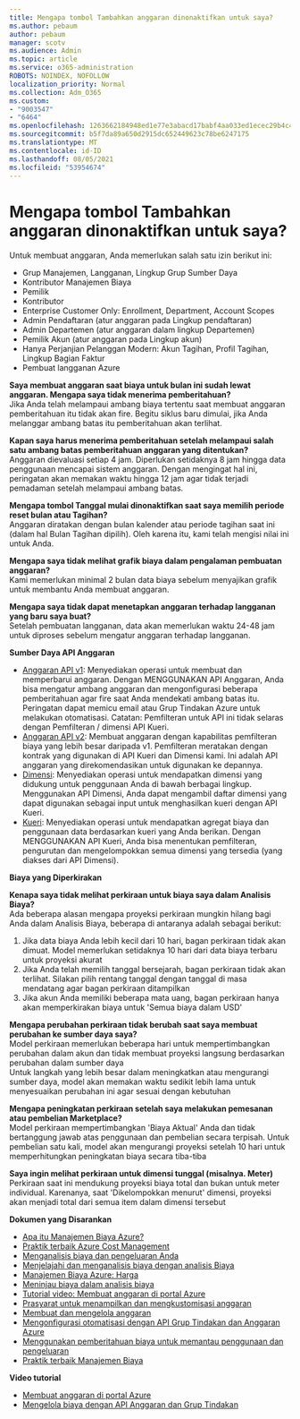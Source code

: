 ```yaml
---
title: Mengapa tombol Tambahkan anggaran dinonaktifkan untuk saya?
ms.author: pebaum
author: pebaum
manager: scotv
ms.audience: Admin
ms.topic: article
ms.service: o365-administration
ROBOTS: NOINDEX, NOFOLLOW
localization_priority: Normal
ms.collection: Adm_O365
ms.custom:
- "9003547"
- "6464"
ms.openlocfilehash: 1263662184948ed1e77e3abacd17babf4aa033ed1ecec29b4c4afc26d6da56f0
ms.sourcegitcommit: b5f7da89a650d2915dc652449623c78be6247175
ms.translationtype: MT
ms.contentlocale: id-ID
ms.lasthandoff: 08/05/2021
ms.locfileid: "53954674"
---
```

# <a name="why-is-the-add-budget-button-disabled-for-me"></a>Mengapa tombol Tambahkan anggaran dinonaktifkan untuk saya?

Untuk membuat anggaran, Anda memerlukan salah satu izin berikut ini:

- Grup Manajemen, Langganan, Lingkup Grup Sumber Daya
- Kontributor Manajemen Biaya
- Pemilik
- Kontributor
- Enterprise Customer Only: Enrollment, Department, Account Scopes
- Admin Pendaftaran (atur anggaran pada Lingkup pendaftaran)
- Admin Departemen (atur anggaran dalam lingkup Departemen)
- Pemilik Akun (atur anggaran pada Lingkup akun)
- Hanya Perjanjian Pelanggan Modern: Akun Tagihan, Profil Tagihan, Lingkup Bagian Faktur
- Pembuat langganan Azure

**Saya membuat anggaran saat biaya untuk bulan ini sudah lewat anggaran. Mengapa saya tidak menerima pemberitahuan?**  
Jika Anda telah melampaui ambang biaya tertentu saat membuat anggaran pemberitahuan itu tidak akan fire. Begitu siklus baru dimulai, jika Anda melanggar ambang batas itu pemberitahuan akan terlihat.

**Kapan saya harus menerima pemberitahuan setelah melampaui salah satu ambang batas pemberitahuan anggaran yang ditentukan?**  
Anggaran dievaluasi setiap 4 jam. Diperlukan setidaknya 8 jam hingga data penggunaan mencapai sistem anggaran. Dengan mengingat hal ini, peringatan akan memakan waktu hingga 12 jam agar tidak terjadi pemadaman setelah melampaui ambang batas.

**Mengapa tombol Tanggal mulai dinonaktifkan saat saya memilih periode reset bulan atau Tagihan?**  
Anggaran diratakan dengan bulan kalender atau periode tagihan saat ini (dalam hal Bulan Tagihan dipilih). Oleh karena itu, kami telah mengisi nilai ini untuk Anda.

**Mengapa saya tidak melihat grafik biaya dalam pengalaman pembuatan anggaran?**  
Kami memerlukan minimal 2 bulan data biaya sebelum menyajikan grafik untuk membantu Anda membuat anggaran.

**Mengapa saya tidak dapat menetapkan anggaran terhadap langganan yang baru saya buat?**  
Setelah pembuatan langganan, data akan memerlukan waktu 24-48 jam untuk diproses sebelum mengatur anggaran terhadap langganan.

**Sumber Daya API Anggaran**

- [Anggaran API v1](https://docs.microsoft.com/rest/api/consumption/budgets?WT.mc_id=Portal-Microsoft_Azure_Support): Menyediakan operasi untuk membuat dan memperbarui anggaran. Dengan MENGGUNAKAN API Anggaran, Anda bisa mengatur ambang anggaran dan mengonfigurasi beberapa pemberitahuan agar fire saat Anda mendekati ambang batas itu. Peringatan dapat memicu email atau Grup Tindakan Azure untuk melakukan otomatisasi. Catatan: Pemfilteran untuk API ini tidak selaras dengan Pemfilteran / dimensi API Kueri.
- [Anggaran API v2](https://github.com/Azure/azure-rest-api-specs/blob/master/specification/cost-management/resource-manager/Microsoft.CostManagement/preview/2019-04-01-preview/examples/CreateOrUpdateBudget.json): Membuat anggaran dengan kapabilitas pemfilteran biaya yang lebih besar daripada v1. Pemfilteran meratakan dengan kontrak yang digunakan di API Kueri dan Dimensi kami. Ini adalah API anggaran yang direkomendasikan untuk digunakan ke depannya.
- [Dimensi](https://docs.microsoft.com/rest/api/cost-management/dimensions?WT.mc_id=Portal-Microsoft_Azure_Support): Menyediakan operasi untuk mendapatkan dimensi yang didukung untuk penggunaan Anda di bawah berbagai lingkup. Menggunakan API Dimensi, Anda dapat mengambil daftar dimensi yang dapat digunakan sebagai input untuk menghasilkan kueri dengan API Kueri.
- [Kueri](https://docs.microsoft.com/rest/api/cost-management/query?WT.mc_id=Portal-Microsoft_Azure_Support): Menyediakan operasi untuk mendapatkan agregat biaya dan penggunaan data berdasarkan kueri yang Anda berikan. Dengan MENGGUNAKAN API Kueri, Anda bisa menentukan pemfilteran, pengurutan dan mengelompokkan semua dimensi yang tersedia (yang diakses dari API Dimensi).

**Biaya yang Diperkirakan**

**Kenapa saya tidak melihat perkiraan untuk biaya saya dalam Analisis Biaya?**  
Ada beberapa alasan mengapa proyeksi perkiraan mungkin hilang bagi Anda dalam Analisis Biaya, beberapa di antaranya adalah sebagai berikut:

1. Jika data biaya Anda lebih kecil dari 10 hari, bagan perkiraan tidak akan dimuat. Model memerlukan setidaknya 10 hari dari data biaya terbaru untuk proyeksi akurat
2. Jika Anda telah memilih tanggal bersejarah, bagan perkiraan tidak akan terlihat. Silakan pilih rentang tanggal dengan tanggal di masa mendatang agar bagan perkiraan ditampilkan
3. Jika akun Anda memiliki beberapa mata uang, bagan perkiraan hanya akan memperkirakan biaya untuk 'Semua biaya dalam USD'

**Mengapa perubahan perkiraan tidak berubah saat saya membuat perubahan ke sumber daya saya?**  
Model perkiraan memerlukan beberapa hari untuk mempertimbangkan perubahan dalam akun dan tidak membuat proyeksi langsung berdasarkan perubahan dalam sumber daya  
Untuk langkah yang lebih besar dalam meningkatkan atau mengurangi sumber daya, model akan memakan waktu sedikit lebih lama untuk menyesuaikan perubahan ini agar sesuai dengan kebutuhan

**Mengapa peningkatan perkiraan setelah saya melakukan pemesanan atau pembelian Marketplace?**  
Model perkiraan mempertimbangkan 'Biaya Aktual' Anda dan tidak bertanggung jawab atas penggunaan dan pembelian secara terpisah. Untuk pembelian satu kali, model akan mengurangi proyeksi setelah 10 hari untuk memperhitungkan peningkatan biaya secara tiba-tiba

**Saya ingin melihat perkiraan untuk dimensi tunggal (misalnya. Meter)**  
Perkiraan saat ini mendukung proyeksi biaya total dan bukan untuk meter individual. Karenanya, saat 'Dikelompokkan menurut' dimensi, proyeksi akan menjadi total dari semua item dalam dimensi tersebut

**Dokumen yang Disarankan**

- [Apa itu Manajemen Biaya Azure?](https://docs.microsoft.com/azure/cost-management/overview-cost-mgt?WT.mc_id=Portal-Microsoft_Azure_Support)
- [Praktik terbaik Azure Cost Management](https://docs.microsoft.com/azure/cost-management/cost-mgt-best-practices?WT.mc_id=Portal-Microsoft_Azure_Support)
- [Menganalisis biaya dan pengeluaran Anda](https://docs.microsoft.com/azure/cost-management/quick-acm-cost-analysis?WT.mc_id=Portal-Microsoft_Azure_Support)
- [Menjelajahi dan menganalisis biaya dengan analisis Biaya](https://docs.microsoft.com/azure/cost-management/quick-acm-cost-analysis?WT.mc_id=Portal-Microsoft_Azure_Support)
- [Manajemen Biaya Azure: Harga](https://azure.microsoft.com/services/cost-management/#pricing)
- [Meninjau biaya dalam analisis biaya](https://docs.microsoft.com/azure/cost-management-billing/costs/quick-acm-cost-analysis?WT.mc_id=Portal-Microsoft_Azure_Support#review-costs-in-cost-analysis)
- [Tutorial video: Membuat anggaran di portal Azure](https://www.youtube.com/watch?v=ExIVG_Gr45A&t=4s)
- [Prasyarat untuk menampilkan dan mengkustomisasi anggaran](https://docs.microsoft.com/azure/cost-management-billing/costs/tutorial-acm-create-budgets?WT.mc_id=Portal-Microsoft_Azure_Support#prerequisites)
- [Membuat dan mengelola anggaran](https://docs.microsoft.com/azure/cost-management-billing/costs/tutorial-acm-create-budgets?WT.mc_id=Portal-Microsoft_Azure_Support#create-a-budget-in-the-azure-portal)
- [Mengonfigurasi otomatisasi dengan API Grup Tindakan dan Anggaran Azure](https://docs.microsoft.com/azure/cost-management/tutorial-acm-create-budgets?WT.mc_id=Portal-Microsoft_Azure_Support#trigger-an-action-group)
- [Menggunakan pemberitahuan biaya untuk memantau penggunaan dan pengeluaran](https://docs.microsoft.com/azure/cost-management/cost-mgt-alerts-monitor-usage-spending?WT.mc_id=Portal-Microsoft_Azure_Support)
- [Praktik terbaik Manajemen Biaya](https://docs.microsoft.com/azure/cost-management/cost-mgt-best-practices?WT.mc_id=Portal-Microsoft_Azure_Support)  

**Video tutorial**

- [Membuat anggaran di portal Azure](https://go.microsoft.com/fwlink/?linkid=2146761)
- [Mengelola biaya dengan API Anggaran dan Grup Tindakan](https://go.microsoft.com/fwlink/?linkid=2147038)